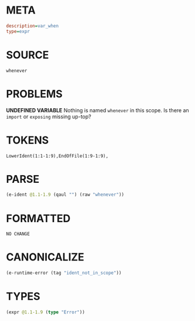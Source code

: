 # META
~~~ini
description=var_when
type=expr
~~~
# SOURCE
~~~roc
whenever
~~~
# PROBLEMS
**UNDEFINED VARIABLE**
Nothing is named `whenever` in this scope.
Is there an `import` or `exposing` missing up-top?

# TOKENS
~~~zig
LowerIdent(1:1-1:9),EndOfFile(1:9-1:9),
~~~
# PARSE
~~~clojure
(e-ident @1.1-1.9 (qaul "") (raw "whenever"))
~~~
# FORMATTED
~~~roc
NO CHANGE
~~~
# CANONICALIZE
~~~clojure
(e-runtime-error (tag "ident_not_in_scope"))
~~~
# TYPES
~~~clojure
(expr @1.1-1.9 (type "Error"))
~~~
